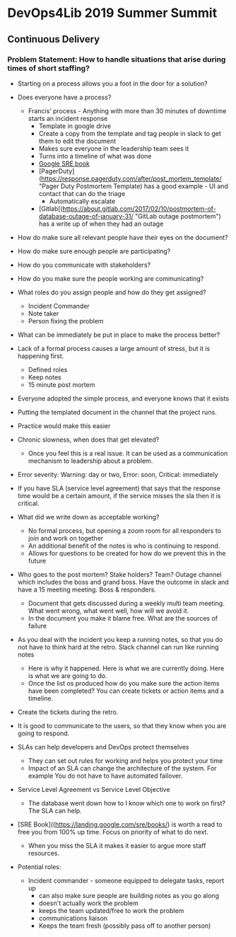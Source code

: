 # DevOps4Lib 2019 Summer Summit
## Continuous Delivery

### Problem Statement: How to handle situations that arise during times of short staffing?

* Starting on a process allows you a foot in the door for a solution?
* Does everyone have a process?
  * Francis’ process - Anything with more than 30 minutes of downtime starts an incident response
     * Template in google drive 
     * Create a copy from the template and tag people in slack to get them to edit the document
     * Makes sure everyone in the leadership team sees it
     * Turns into a timeline of what was done
      * [Google SRE book](https://landing.google.com/sre/books/)
      * [PagerDuty](https://response.pagerduty.com/after/post_mortem_template/ "Pager Duty Postmortem Template)  has a good example - UI and contact that can do the triage
        * Automatically escalate
      * [Gitlab[(https://about.gitlab.com/2017/02/10/postmortem-of-database-outage-of-january-31/ "GitLab outage postmortem") has a write up of when they had an outage

* How do make sure all relevant people have their eyes on the document?
* How do make sure enough people are participating?
* How do you communicate with stakeholders?
* How do you make sure the people working are communicating?
* What roles do you assign people and how do they get assigned? 
  * Incident Commander
  * Note taker
  * Person fixing the problem

* What can be immediately be put in place to make the process better?

* Lack of a formal process causes a large amount of stress, but it is happening first.
  * Defined roles
  * Keep notes
  * 15 minute post mortem

* Everyone adopted the simple process, and everyone knows that it exists
* Putting the templated document in the channel that the project runs.

* Practice would make this easier

* Chronic slowness, when does that get elevated?  
  * Once you feel this is a real issue.  It can be used as a communication mechanism to leadership about a problem.

* Error severity:  Warning: day or two, Error: soon, Critical: immediately

* If you have SLA (service level agreement) that says that the response time would be a certain amount, if the service misses the sla then it is critical.

* What did we write down as acceptable working?
  * No formal process, but opening a zoom room for all responders to join and work on together
  * An additional benefit of the notes is who is continuing to respond.
  * Allows for questions to be created for how do we prevent this in the future

* Who goes to the post mortem?  Stake holders? Team?  Outage channel which includes the boss and grand boss. Have the outcome in slack and have a 15 meeting meeting.  Boss & responders.
  * Document that gets discussed during a weekly multi team meeting.  What went wrong, what went well, how will we avoid it.
  * In the document you make it blame free. What are the sources of failure
* As you deal with the incident you keep a running notes, so that you do not have to think hard at the retro.  Slack channel can run like running notes
  * Here is why it happened.  Here is what we are currently doing.  Here is what we are going to do.
  * Once the list os produced how do you make sure the action items have been completed?  You can create tickets or action items and a timeline.

* Create the tickets during the retro.

* It is good to communicate to the users, so that they know when you are going to respond.

* SLAs can help developers and DevOps protect themselves
  * They can set out rules for working and helps you protect your time
  * Impact of an SLA can change the architecture of the system.  For example You do not have to have automated failover. 

* Service Level Agreement vs Service Level Objective
  * The database went down how to I know which one to work on first?  The SLA can help.

* [SRE Book]((https://landing.google.com/sre/books/) is worth a read to free you from 100% up time.  Focus on priority of what to do next.
  * When you miss the SLA it makes it easier to argue more staff resources.

* Potential roles:
  * Incident commander - someone equipped to delegate tasks, report up
    * can also make sure people are building notes as you go along
    * doesn't actually work the problem
    * keeps the team updated/free to work the problem
    * communications liaison
    * Keeps the team fresh (possibly pass off to another person)
